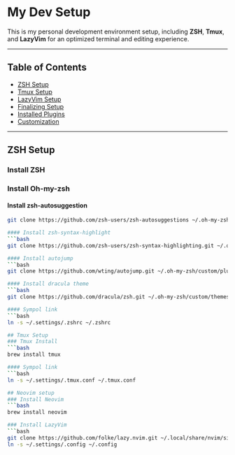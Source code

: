 # My Dev Setup

This is my personal development environment setup, including **ZSH**, **Tmux**, and **LazyVim** for an optimized terminal and editing experience.

---

## Table of Contents

- [ZSH Setup](#zsh-setup)
- [Tmux Setup](#tmux-setup)
- [LazyVim Setup](#lazyvim-setup)
- [Finalizing Setup](#finalizing-setup)
- [Installed Plugins](#installed-plugins)
- [Customization](#customization)

---

## ZSH Setup

### Install ZSH
### Install Oh-my-zsh
#### Install zsh-autosuggestion
```bash
git clone https://github.com/zsh-users/zsh-autosuggestions ~/.oh-my-zsh/custom/plugins/zsh-autosuggestions

#### Install zsh-syntax-highlight
```bash
git clone https://github.com/zsh-users/zsh-syntax-highlighting.git ~/.oh-my-zsh/custom/plugins/zsh-syntax-highlighting

#### Install autojump
```bash
git clone https://github.com/wting/autojump.git ~/.oh-my-zsh/custom/plugins/autojump

#### Install dracula theme
```bash
git clone https://github.com/dracula/zsh.git ~/.oh-my-zsh/custom/themes/dracula

#### Sympol link
```bash
ln -s ~/.settings/.zshrc ~/.zshrc

## Tmux Setup
### Tmux Install
```bash
brew install tmux

#### Sympol link
```bash
ln -s ~/.settings/.tmux.conf ~/.tmux.conf

## Neovim setup
### Install Neovim
```bash
brew install neovim

### Install LazyVim
```bash
git clone https://github.com/folke/lazy.nvim.git ~/.local/share/nvim/site/pack/packer/start/lazy.nvim
ln -s ~/.settings/.config ~/.config

